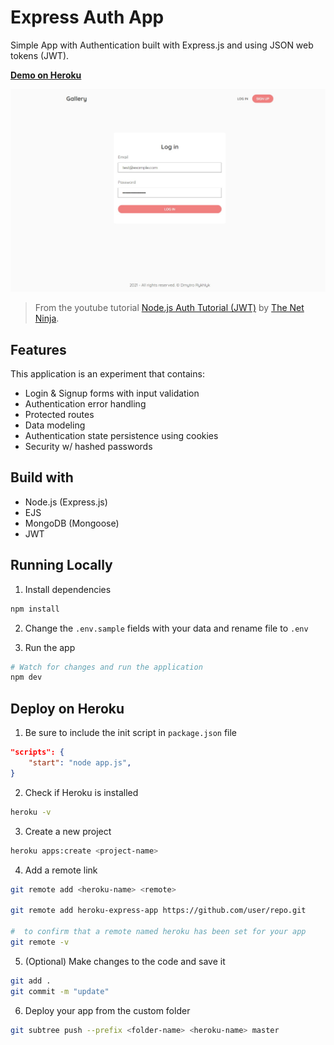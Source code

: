 # Express Auth App

Simple App with Authentication built with Express.js and using JSON web tokens (JWT).

**[Demo on Heroku](https://express-auth-app829.herokuapp.com/)**

![express-auth-app](https://raw.githubusercontent.com/ryuuto829/labs/master/_assets/express-auth-app.jpg)

> From the youtube tutorial [Node.js Auth Tutorial (JWT)](https://www.youtube.com/watch?v=SnoAwLP1a-0&list=PL4cUxeGkcC9iqqESP8335DA5cRFp8loyp&ab_channel=TheNetNinja) by [The Net Ninja](https://www.youtube.com/channel/UCW5YeuERMmlnqo4oq8vwUpg).

## Features

This application is an experiment that contains:

- Login & Signup forms with input validation
- Authentication error handling
- Protected routes
- Data modeling
- Authentication state persistence using cookies
- Security w/ hashed passwords

## Build with

- Node.js (Express.js)
- EJS
- MongoDB (Mongoose)
- JWT

## Running Locally

1. Install dependencies

```bash
npm install
```

2. Change the `.env.sample` fields with your data and rename file to `.env`

3. Run the app

```bash
# Watch for changes and run the application
npm dev
```

## Deploy on Heroku

1. Be sure to include the init script in `package.json` file

```json
"scripts": {
    "start": "node app.js",
}
```

2. Check if Heroku is installed

```bash
heroku -v
```

3. Create a new project

```bash
heroku apps:create <project-name>
```

4. Add a remote link

```bash
git remote add <heroku-name> <remote>

git remote add heroku-express-app https://github.com/user/repo.git

#  to confirm that a remote named heroku has been set for your app
git remote -v
```

5. (Optional) Make changes to the code and save it

```bash
git add .
git commit -m "update"
```

6. Deploy your app from the custom folder

```bash
git subtree push --prefix <folder-name> <heroku-name> master
```
